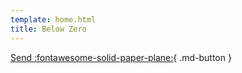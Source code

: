 ```yaml
---
template: home.html
title: Below Zero
---
```



[Send :fontawesome-solid-paper-plane:](#){ .md-button }


